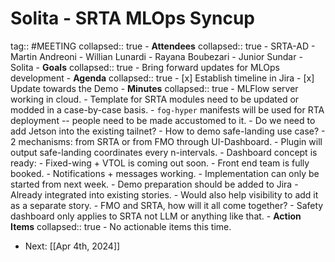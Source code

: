 # Solita - SRTA MLOps Syncup
tag:: #MEETING
collapsed:: true
	- **Attendees**
	  collapsed:: true
		- SRTA-AD
			- Martin Andreoni
			- Willian Lunardi
			- Rayana Boubezari
			- Junior Sundar
		- Solita
	- **Goals**
	  collapsed:: true
		- Bring forward updates for MLOps development
	- **Agenda**
	  collapsed:: true
		- [x] Establish timeline in Jira
		- [x] Update towards the Demo
	- **Minutes**
	  collapsed:: true
		- MLFlow server working in cloud.
		- Template for SRTA modules need to be updated or modded in a case-by-case basis.
		- `fog-hyper` manifests will be used for RTA deployment -- people need to be made accustomed to it.
		- Do we need to add Jetson into the existing tailnet?
		- How to demo safe-landing use case?
			- 2 mechanisms: from SRTA or from FMO through UI-Dashboard.
			- Plugin will output safe-landing coordinates every n-intervals.
		- Dashboard concept is ready:
			- Fixed-wing + VTOL is coming out soon.
			- Front end team is fully booked.
			- Notifications + messages working.
			- Implementation can only be started from next week.
		- Demo preparation should be added to Jira
			- Already integrated into existing stories.
			- Would also help visibility to add it as a separate story.
		- FMO and SRTA, how will it all come together?
		- Safety dashboard only applies to SRTA not LLM or anything like that.
	- **Action Items**
	  collapsed:: true
		- No actionable items this time.
- Next: [[Apr 4th, 2024]]
